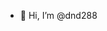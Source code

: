 - 👋 Hi, I’m @dnd288


<!---
dnd288/dnd288 is a ✨ special ✨ repository because its `README.md` (this file) appears on your GitHub profile.
You can click the Preview link to take a look at your changes.
--->
